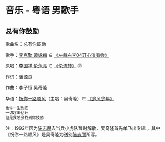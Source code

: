 # 音乐 - 粤语 男歌手

## 总有你鼓励

歌曲名：总有你鼓励

歌手：[李克勤 谭咏麟](http://music.163.com/#/song?id=113051) ∈ [《左麟右李04开心演唱会》](http://music.163.com/#/album?id=11110)

原唱：[李国祥 伦永亮](http://music.163.com/#/song?id=120887) ∈ [《伦流转》](http://music.163.com/#/album?id=11712) ㊣

作词：潘源良

作曲：李子恒 吴奇隆

华语：[祝你一路顺风](http://music.163.com/#/song?id=156956)（主唱：吴奇隆）∈ [《追风少年》](http://music.163.com/#/album?id=15796)

```java
也许一生到底
一切超出估计
但是我总会找到你鼓励
```

注：1992年因为[陈志朋](http://music.163.com/#/artist?id=2148)去当兵小虎队暂时解散，吴奇隆首先单飞出专辑 ，其中《祝你一路顺风》是吴奇隆为送别[陈志朋](http://music.163.com/#/song?id=69816)所写。
